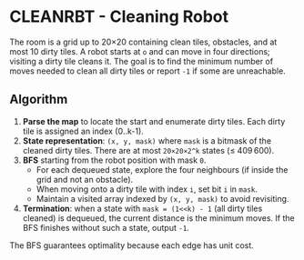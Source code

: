 # CLEANRBT - Cleaning Robot

The room is a grid up to 20×20 containing clean tiles, obstacles, and at most
10 dirty tiles. A robot starts at `o` and can move in four directions; visiting
a dirty tile cleans it. The goal is to find the minimum number of moves needed
to clean all dirty tiles or report `-1` if some are unreachable.

## Algorithm

1. **Parse the map** to locate the start and enumerate dirty tiles. Each dirty
tile is assigned an index (0‥k-1).
2. **State representation**: `(x, y, mask)` where `mask` is a bitmask of the
   cleaned dirty tiles. There are at most `20×20×2^k` states (≤ 409 600).
3. **BFS** starting from the robot position with mask `0`.
   - For each dequeued state, explore the four neighbours (if inside the grid
     and not an obstacle).
   - When moving onto a dirty tile with index `i`, set bit `i` in `mask`.
   - Maintain a visited array indexed by `(x, y, mask)` to avoid revisiting.
4. **Termination**: when a state with `mask = (1<<k) - 1` (all dirty tiles
   cleaned) is dequeued, the current distance is the minimum moves. If the BFS
   finishes without such a state, output `-1`.

The BFS guarantees optimality because each edge has unit cost.
